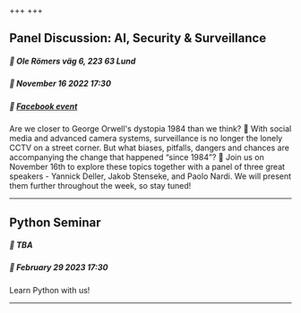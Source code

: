 +++
+++

<p></p>

## Panel Discussion: AI, Security & Surveillance
##### :round_pushpin: **Ole Römers väg 6, 223 63 Lund**
##### :date: **November 16 2022 17:30**
##### :link: [Facebook event](https://fb.me/e/2LeSA3rPP)

Are we closer to George Orwell's dystopia 1984 than we think? 👀
With social media and advanced camera systems, surveillance is no longer the lonely CCTV on a street corner. But what biases, pitfalls, dangers and chances are accompanying the change that happened “since 1984”?
📣 Join us on November 16th to explore these topics together with a panel of three great speakers - Yannick Deller, Jakob Stenseke, and Paolo Nardi. We will present them further throughout the week, so stay tuned!

---

## Python Seminar
##### :round_pushpin: **TBA**
##### :date: **February 29 2023 17:30**
Learn Python with us!

---
